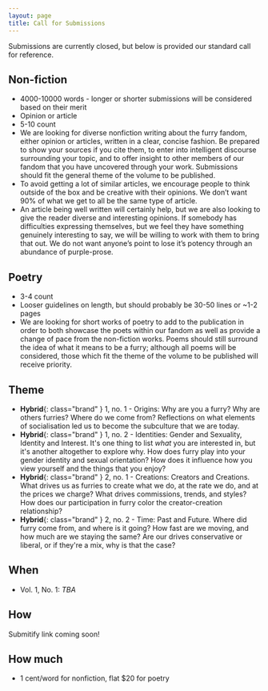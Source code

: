 ```yaml
---
layout: page
title: Call for Submissions
---
```


Submissions are currently closed, but below is provided our standard call for reference.

## Non-fiction

* 4000-10000 words - longer or shorter submissions will be considered based on their merit
* Opinion or article
* 5-10 count
* We are looking for diverse nonfiction writing about the furry fandom, either opinion or articles, written in a clear, concise fashion.  Be prepared to show your sources if you cite them, to enter into intelligent discourse surrounding your topic, and to offer insight to other members of our fandom that you have uncovered through your work.  Submissions should fit the general theme of the volume to be published.
* To avoid getting a lot of similar articles, we encourage people to think outside of the box and be creative with their opinions. We don’t want 90% of what we get to all be the same type of article.
* An article being well written will certainly help, but we are also looking to give the reader diverse and interesting opinions. If somebody has difficulties expressing themselves, but we feel they have something genuinely interesting to say, we will be willing to work with them to bring that out. We do not want anyone’s point to lose it’s potency through an abundance of purple-prose.

## Poetry

* 3-4 count
* Looser guidelines on length, but should probably be 30-50 lines or ~1-2 pages
* We are looking for short works of poetry to add to the publication in order to both showcase the poets within our fandom as well as provide a change of pace from the non-fiction works.  Poems should still surround the idea of what it means to be a furry; although all poems will be considered, those which fit the theme of the volume to be published will receive priority.

## Theme

* **Hybrid**{: class="brand" } 1, no. 1 - Origins: Why are you a furry?  Why are others furries?  Where do we come from?  Reflections on what elements of socialisation led us to become the subculture that we are today.
* <span class="next-opening">**Hybrid**{: class="brand" } 1, no. 2 - Identities: Gender and Sexuality, Identity and Interest.  It's one thing to list *what* you are interested in, but it's another altogether to explore why.  How does furry play into your gender identity and sexual orientation?  How does it influence how you view yourself and the things that you enjoy?</span>
* <span class="not-yet-applicable">**Hybrid**{: class="brand" } 2, no. 1 - Creations: Creators and Creations.  What drives us as furries to create what we do, at the rate we do, and at the prices we charge?  What drives commissions, trends, and styles?  How does our participation in furry color the creator-creation relationship?</span>
* <span class="not-yet-applicable">**Hybrid**{: class="brand" } 2, no. 2 - Time: Past and Future.  Where did furry come from, and where is it going?  How fast are we moving, and how much are we staying the same?  Are our drives conservative or liberal, or if they're a mix, why is that the case?</span>

## When

* Vol. 1, No. 1: *TBA*

## How

Submitify link coming soon!

## How much

* 1 cent/word for nonfiction, flat $20 for poetry

